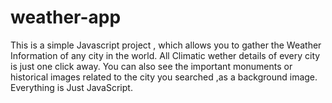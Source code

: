 # weather-app
This is a simple Javascript project , which allows you to gather the Weather Information of any city in the world.
All Climatic wether details of every city is just one click away.
You can also see the important monuments or historical images related to the city you searched ,as a background image.
Everything is Just JavaScript.

